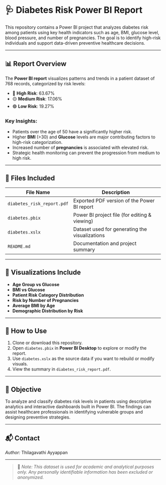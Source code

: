 # 🩺 Diabetes Risk Power BI Report

This repository contains a Power BI project that analyzes diabetes risk among patients using key health indicators such as age, BMI, glucose level, blood pressure, and number of pregnancies. The goal is to identify high-risk individuals and support data-driven preventive healthcare decisions.

---

## 📊 Report Overview

The **Power BI report** visualizes patterns and trends in a patient dataset of 768 records, categorized by risk levels:

- 🔴 **High Risk**: 63.67%
- 🟡 **Medium Risk**: 17.06%
- 🟢 **Low Risk**: 19.27%

### Key Insights:
- Patients over the age of 50 have a significantly higher risk.
- Higher **BMI** (>30) and **Glucose** levels are major contributing factors to high-risk categorization.
- Increased number of **pregnancies** is associated with elevated risk.
- Strategic health monitoring can prevent the progression from medium to high risk.

---

## 📁 Files Included

| File Name                    | Description                                     |
|-----------------------------|-------------------------------------------------|
| `diabetes_risk_report.pdf`  | Exported PDF version of the Power BI report    |
| `diabetes.pbix`             | Power BI project file (for editing & viewing)  |
| `diabetes.xslx`             | Dataset used for generating the visualizations |
| `README.md`                 | Documentation and project summary              |

---

## 📌 Visualizations Include

- **Age Group vs Glucose**
- **BMI vs Glucose**
- **Patient Risk Category Distribution**
- **Risk by Number of Pregnancies**
- **Average BMI by Age**
- **Demographic Distribution by Risk**

---

## 🚀 How to Use

1. Clone or download this repository.
2. Open `diabetes.pbix` in **Power BI Desktop** to explore or modify the report.
3. Use `diabetes.xslx` as the source data if you want to rebuild or modify visuals.
4. View the summary in `diabetes_risk_report.pdf`.

---

## 🧠 Objective

To analyze and classify diabetes risk levels in patients using descriptive analytics and interactive dashboards built in Power BI. The findings can assist healthcare professionals in identifying vulnerable groups and designing preventive strategies.

---

## 📬 Contact

*Author:* Thilagavathi Ayyappan  


---

> 📌 *Note: This dataset is used for academic and analytical purposes only. Any personally identifiable information has been excluded or anonymized.*

